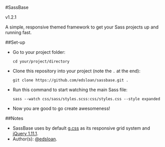 #SassBase

v1.2.1

A simple, responsive themed framework to get your Sass projects up and running fast.

##Set-up

-  Go to your project folder: 
   
   `cd your/project/directory`
-  Clone this repository into your project (note the `.` at the end):

   `git clone https://github.com/edsloan/sassbase.git .`
-  Run this command to start watching the main Sass file:

   `sass --watch css/sass/styles.scss:css/styles.css --style expanded`
-  Now you are good to go create awesomeness!

##Notes

-  SassBase uses by default [g.css](https://github.com/edsloan/g.css) as its responsive grid system and [jQuery 1.11.1](http://ajax.googleapis.com/ajax/libs/jquery/1.11.1/jquery.min.js).
-  Author(s): [@edsloan](https://twitter.com/edsloandev).
